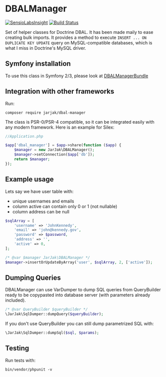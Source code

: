 DBALManager
===========

[![SensioLabsInsight](https://insight.sensiolabs.com/projects/26cdcbf9-dd47-452a-a933-f954ecd90d03/big.png)](https://insight.sensiolabs.com/projects/26cdcbf9-dd47-452a-a933-f954ecd90d03)
[![Build Status](https://travis-ci.org/JarJak/DBALManager.svg?branch=master)](https://travis-ci.org/JarJak/DBALManager)

Set of helper classes for Doctrine DBAL. It has been made maily to ease creating bulk imports. It provides a method to execute `INSERT ... ON DUPLICATE KEY UPDATE` query on MySQL-compatible databases, which is what I miss in Doctrine's MySQL driver.


Symfony installation
--------------------

To use this class in Symfony 2/3, please look at [DBALManagerBundle](https://github.com/JarJak/DBALManagerBundle)


Integration with other frameworks
---------------------------------

Run:

```
composer require jarjak/dbal-manager
```

The class is PSR-0/PSR-4 compatible, so it can be integrated easily with any modern framework.
Here is an example for Silex:

```php
//Application.php

$app['dbal_manager'] = $app->share(function ($app) {
    $manager = new JarJak\DBALManager();
    $manager->setConnection($app['db']);
    return $manager;
});
```

Example usage
-------------

Lets say we have user table with: 
- unique usernames and emails
- column active can contain only 0 or 1 (not nullable)
- column address can be null

```php
$sqlArray = [
    'username' => 'JohnKennedy',
    'email' => 'john@kennedy.gov',
    'password' => $password,
    'address' => '',
    'active' => 0,
];

/* @var $manager JarJak\DBALManager */
$manager->insertOrUpdateByArray('user', $sqlArray, 2, ['active']);
```

Dumping Queries
---------------

DBALManager can use VarDumper to dump SQL queries from QueryBuilder ready to be copypasted into database server (with parameters already included).

```php
/* @var QueryBuilder $queryBuilder */
\JarJak\SqlDumper::dumpQuery($queryBuilder);
```

If you don't use QueryBuilder you can still dump parametrized SQL with:

```php
\JarJak\SqlDumper::dumpSql($sql, $params);
```

Testing
-------

Run tests with:

```
bin/vendor/phpunit -v
```
